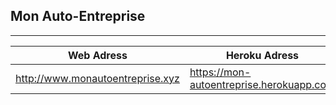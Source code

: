 ## Mon Auto-Entreprise
----------------------


| Web Adress |Heroku Adress   | Login  |  PW |   
|---|---|---|---|
|  http://www.monautoentreprise.xyz |  https://mon-autoentreprise.herokuapp.com |   appid@gmail.com|  appid@gmail.com |   
